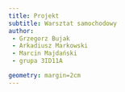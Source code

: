 ```yaml
---
title: Projekt
subtitle: Warsztat samochodowy
author:
 - Grzegorz Bujak
 - Arkadiusz Markowski
 - Marcin Majdański
 - grupa 3ID11A

geometry: margin=2cm
---
```

